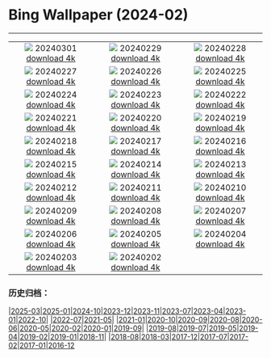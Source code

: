 # Bing Wallpaper (2024-02)
**************
| | | |
| :----: | :----: | :----: |
| ![](https://www.bing.com/th?id=OHR.LeapingSquirrel_EN-CA7454002692_1920x1080.jpg) 20240301 [download 4k](https://www.bing.com/th?id=OHR.LeapingSquirrel_EN-CA7454002692_UHD.jpg) | ![](https://www.bing.com/th?id=OHR.BamburghCastleUK_EN-CA8209720771_1920x1080.jpg) 20240229 [download 4k](https://www.bing.com/th?id=OHR.BamburghCastleUK_EN-CA8209720771_UHD.jpg) | ![](https://www.bing.com/th?id=OHR.PolarBearCubs_EN-CA5276612628_1920x1080.jpg) 20240228 [download 4k](https://www.bing.com/th?id=OHR.PolarBearCubs_EN-CA5276612628_UHD.jpg) |
| ![](https://www.bing.com/th?id=OHR.GrandCanyonWinter_EN-CA4125464970_1920x1080.jpg) 20240227 [download 4k](https://www.bing.com/th?id=OHR.GrandCanyonWinter_EN-CA4125464970_UHD.jpg) | ![](https://www.bing.com/th?id=OHR.MtPrevostDuncan_EN-CA3290198869_1920x1080.jpg) 20240226 [download 4k](https://www.bing.com/th?id=OHR.MtPrevostDuncan_EN-CA3290198869_UHD.jpg) | ![](https://www.bing.com/th?id=OHR.AlmondBloom_EN-CA1288392326_1920x1080.jpg) 20240225 [download 4k](https://www.bing.com/th?id=OHR.AlmondBloom_EN-CA1288392326_UHD.jpg) |
| ![](https://www.bing.com/th?id=OHR.HaghartsinMonastery_EN-CA4755376213_1920x1080.jpg) 20240224 [download 4k](https://www.bing.com/th?id=OHR.HaghartsinMonastery_EN-CA4755376213_UHD.jpg) | ![](https://www.bing.com/th?id=OHR.BrightonBoxes_EN-CA0231330528_1920x1080.jpg) 20240223 [download 4k](https://www.bing.com/th?id=OHR.BrightonBoxes_EN-CA0231330528_UHD.jpg) | ![](https://www.bing.com/th?id=OHR.YosemiteFirefall_EN-CA1150407623_1920x1080.jpg) 20240222 [download 4k](https://www.bing.com/th?id=OHR.YosemiteFirefall_EN-CA1150407623_UHD.jpg) |
| ![](https://www.bing.com/th?id=OHR.PeakDistrictNP_EN-CA0602730401_1920x1080.jpg) 20240221 [download 4k](https://www.bing.com/th?id=OHR.PeakDistrictNP_EN-CA0602730401_UHD.jpg) | ![](https://www.bing.com/th?id=OHR.TajoRiver_EN-CA7817370984_1920x1080.jpg) 20240220 [download 4k](https://www.bing.com/th?id=OHR.TajoRiver_EN-CA7817370984_UHD.jpg) | ![](https://www.bing.com/th?id=OHR.DominicaWhales_EN-CA6901378196_1920x1080.jpg) 20240219 [download 4k](https://www.bing.com/th?id=OHR.DominicaWhales_EN-CA6901378196_UHD.jpg) |
| ![](https://www.bing.com/th?id=OHR.HalbinselJasmund_EN-CA5327600383_1920x1080.jpg) 20240218 [download 4k](https://www.bing.com/th?id=OHR.HalbinselJasmund_EN-CA5327600383_UHD.jpg) | ![](https://www.bing.com/th?id=OHR.BackyardBird_EN-CA9775079263_1920x1080.jpg) 20240217 [download 4k](https://www.bing.com/th?id=OHR.BackyardBird_EN-CA9775079263_UHD.jpg) | ![](https://www.bing.com/th?id=OHR.HippopotamusDay_EN-CA3448449315_1920x1080.jpg) 20240216 [download 4k](https://www.bing.com/th?id=OHR.HippopotamusDay_EN-CA3448449315_UHD.jpg) |
| ![](https://www.bing.com/th?id=OHR.BowingCrane_EN-CA2979553656_1920x1080.jpg) 20240215 [download 4k](https://www.bing.com/th?id=OHR.BowingCrane_EN-CA2979553656_UHD.jpg) | ![](https://www.bing.com/th?id=OHR.MarignyBeads_EN-CA1889405550_1920x1080.jpg) 20240214 [download 4k](https://www.bing.com/th?id=OHR.MarignyBeads_EN-CA1889405550_UHD.jpg) | ![](https://www.bing.com/th?id=OHR.GiantTortoise_EN-CA0647448469_1920x1080.jpg) 20240213 [download 4k](https://www.bing.com/th?id=OHR.GiantTortoise_EN-CA0647448469_UHD.jpg) |
| ![](https://www.bing.com/th?id=OHR.FolegandrosGreece_EN-CA9478453572_1920x1080.jpg) 20240212 [download 4k](https://www.bing.com/th?id=OHR.FolegandrosGreece_EN-CA9478453572_UHD.jpg) | ![](https://www.bing.com/th?id=OHR.ChineseNYParade_EN-CA8193422091_1920x1080.jpg) 20240211 [download 4k](https://www.bing.com/th?id=OHR.ChineseNYParade_EN-CA8193422091_UHD.jpg) | ![](https://www.bing.com/th?id=OHR.PegadungRocks_EN-CA1944880628_1920x1080.jpg) 20240210 [download 4k](https://www.bing.com/th?id=OHR.PegadungRocks_EN-CA1944880628_UHD.jpg) |
| ![](https://www.bing.com/th?id=OHR.MtHoodOregon_EN-CA4458868395_1920x1080.jpg) 20240209 [download 4k](https://www.bing.com/th?id=OHR.MtHoodOregon_EN-CA4458868395_UHD.jpg) | ![](https://www.bing.com/th?id=OHR.StJamesPool_EN-CA4005235851_1920x1080.jpg) 20240208 [download 4k](https://www.bing.com/th?id=OHR.StJamesPool_EN-CA4005235851_UHD.jpg) | ![](https://www.bing.com/th?id=OHR.LakeTahoeRock_EN-CA0439655696_1920x1080.jpg) 20240207 [download 4k](https://www.bing.com/th?id=OHR.LakeTahoeRock_EN-CA0439655696_UHD.jpg) |
| ![](https://www.bing.com/th?id=OHR.WesternMonarchs_EN-CA8984177502_1920x1080.jpg) 20240206 [download 4k](https://www.bing.com/th?id=OHR.WesternMonarchs_EN-CA8984177502_UHD.jpg) | ![](https://www.bing.com/th?id=OHR.DevetashkaCave_EN-CA8463876587_1920x1080.jpg) 20240205 [download 4k](https://www.bing.com/th?id=OHR.DevetashkaCave_EN-CA8463876587_UHD.jpg) | ![](https://www.bing.com/th?id=OHR.VeniceCarnival_EN-CA6952595952_1920x1080.jpg) 20240204 [download 4k](https://www.bing.com/th?id=OHR.VeniceCarnival_EN-CA6952595952_UHD.jpg) |
| ![](https://www.bing.com/th?id=OHR.AlpineMarmot_EN-CA0148441892_1920x1080.jpg) 20240203 [download 4k](https://www.bing.com/th?id=OHR.AlpineMarmot_EN-CA0148441892_UHD.jpg) | ![](https://www.bing.com/th?id=OHR.PolarBearResting_EN-CA5363891860_1920x1080.jpg) 20240202 [download 4k](https://www.bing.com/th?id=OHR.PolarBearResting_EN-CA5363891860_UHD.jpg) |  |

### 历史归档：

|[2025-03](bing/2025-03/2025-03.md)|[2025-01](bing/2025-01/2025-01.md)|[2024-10](bing/2024-10/2024-10.md)|[2023-12](bing/2023-12/2023-12.md)|[2023-11](bing/2023-11/2023-11.md)|[2023-07](bing/2023-07/2023-07.md)|[2023-04](bing/2023-04/2023-04.md)|[2023-01](bing/2023-01/2023-01.md)|[2022-10](bing/2022-10/2022-10.md)|
|[2022-07](bing/2022-07/2022-07.md)|[2021-05](bing/2021-05/2021-05.md)|
|[2021-01](bing/2021-01/2021-01.md)|[2020-10](bing/2020-10/2020-10.md)|[2020-09](bing/2020-09/2020-09.md)|[2020-08](bing/2020-08/2020-08.md)|[2020-06](bing/2020-06/2020-06.md)|[2020-05](bing/2020-05/2020-05.md)|[2020-02](bing/2020-02/2020-02.md)|[2020-01](bing/2020-01/2020-01.md)|[2019-09](bing/2019-09/2019-09.md)|
|[2019-08](bing/2019-08/2019-08.md)|[2019-07](bing/2019-07/2019-07.md)|[2019-05](bing/2019-05/2019-05.md)|[2019-04](bing/2019-04/2019-04.md)|[2019-02](bing/2019-02/2019-02.md)|[2019-01](bing/2019-01/2019-01.md)|[2018-11](bing/2018-11/2018-11.md)|
|[2018-08](bing/2018-08/2018-08.md)|[2018-03](bing/2018-03/2018-03.md)|[2017-12](bing/2017-12/2017-12.md)|[2017-07](bing/2017-07/2017-07.md)|[2017-02](bing/2017-02/2017-02.md)|[2017-01](bing/2017-01/2017-01.md)|[2016-12](bing/2016-12/2016-12.md)